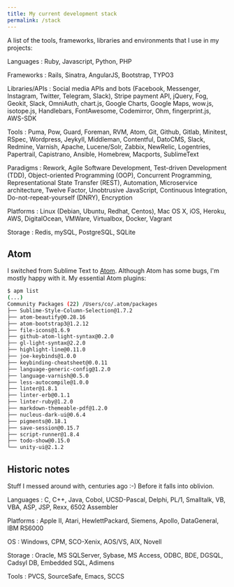 ```yaml
---
title: My current development stack
permalink: /stack
---
```


A list of the tools, frameworks, libraries and environments that I use in my projects:

Languages
:   Ruby, Javascript, Python, PHP

Frameworks
:   Rails, Sinatra, AngularJS, Bootstrap, TYPO3

Libraries/APIs
:   Social media APIs and bots (Facebook, Messenger, Instagram, Twitter, Telegram, Slack), Stripe payment API, jQuery, Fog, Geokit, Slack, OmniAuth, chart.js, Google Charts, Google Maps, wow.js, isotope.js, Handlebars, FontAwesome, Codemirror, Ohm, fingerprint.js, AWS-SDK

Tools
:   Puma, Pow, Guard, Foreman, RVM, Atom, Git, Github, Gitlab, Minitest, RSpec, Wordpress, Jeykyll, Middleman, Contentful, DatoCMS, Slack, Redmine, Varnish, Apache, Lucene/Solr, Zabbix, NewRelic, Logentries, Papertrail, Capistrano, Ansible, Homebrew, Macports, SublimeText

Paradigms
:   Rework, Agile Software Development, Test-driven Development (TDD), Object-oriented Programming (OOP), Concurrent Programming, Representational State Transfer (REST), Automation, Microservice architecture, Twelve Factor, Unobtrusive JavaScript, Continuous Integration, Do-not-repeat-yourself (DNRY), Encryption

Platforms
:   Linux (Debian, Ubuntu, Redhat, Centos), Mac OS X, iOS, Heroku, AWS, DigitalOcean, VMWare, Virtualbox, Docker, Vagrant

Storage
:   Redis, mySQL, PostgreSQL, SQLite

## Atom

I switched from Sublime Text to [Atom](https://atom.io/). Although Atom has some bugs, I'm mostly happy with it. My essential Atom plugins:

```bash
$ apm list
(...)
Community Packages (22) /Users/co/.atom/packages
├── Sublime-Style-Column-Selection@1.7.2
├── atom-beautify@0.28.16
├── atom-bootstrap3@1.2.12
├── file-icons@1.6.9
├── github-atom-light-syntax@0.2.0
├── gl-light-syntax@2.2.0
├── highlight-line@0.11.0
├── joe-keybinds@1.0.0
├── keybinding-cheatsheet@0.0.11
├── language-generic-config@1.2.0
├── language-varnish@0.5.0
├── less-autocompile@1.0.0
├── linter@1.8.1
├── linter-erb@0.1.1
├── linter-ruby@1.2.0
├── markdown-themeable-pdf@1.2.0
├── nucleus-dark-ui@0.6.4
├── pigments@0.18.1
├── save-session@0.15.7
├── script-runner@1.8.4
├── todo-show@0.15.0
└── unity-ui@2.1.2
```

## Historic notes

Stuff I messed around with, centuries ago :-) Before it falls into oblivion.

Languages
:   C, C++, Java, Cobol, UCSD-Pascal, Delphi, PL/1, Smalltalk, VB, VBA, ASP, JSP, Rexx, 6502 Assembler

Platforms
:   Apple II, Atari, HewlettPackard, Siemens, Apollo, DataGeneral, IBM RS6000

OS
:   Windows, CPM, SCO-Xenix, AOS/VS, AIX, Novell

Storage
:   Oracle, MS SQLServer, Sybase, MS Access, ODBC, BDE, DGSQL, Cadsyl DB, Embedded SQL, Adimens

Tools
:   PVCS, SourceSafe, Emacs, SCCS
